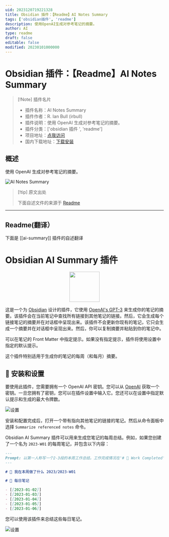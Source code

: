 ```yaml
---
uid: 2023120719221328
title: Obsidian 插件：【Readme】AI Notes Summary
tags: ['obsidian插件', 'readme']
description: 使用OpenAI生成对参考笔记的摘要。
author: AI
type: readme
draft: false
editable: false
modified: 20230101000000
---
```


# Obsidian 插件：【Readme】AI Notes Summary

> [!Note] 插件名片
> - 插件名称：AI Notes Summary
> - 插件作者：R. Ian Bull (irbull)
> - 插件说明：使用 OpenAI 生成对参考笔记的摘要。
> - 插件分类：['obsidian 插件 ', 'readme']
> - 项目地址：[点我访问](https://github.com/irbull/obsidian-ai-summary)
> - 国内下载地址：[下载安装](https://pkmer.cn/products/plugin/pluginMarket/?ai-summary)

## 概述

使用 OpenAI 生成对参考笔记的摘要。

![AI Notes Summary](https://cdn.pkmer.cn/covers/ai-summary.png!pkmer)

> [!tip] 原文出处
>
>下面自述文件的来源于 [Readme](https://ghproxy.net/https://raw.githubusercontent.com/irbull/obsidian-ai-summary/main/README.md)
>

---

## Readme(翻译）

下面是 [[ai-summary]] 插件的自述翻译

# Obsidian AI Summary 插件

<p align="center">
<img src="./ai-summary.png" width="96">
</p>

这是一个为 [Obsidian](https://obsidian.md) 设计的插件，它使用 [OpenAI's GPT-3](https://openai.com/blog/openai-api/) 来生成你的笔记的摘要。该插件会在当前笔记中查找所有链接到其他笔记的链接。然后，它会生成每个链接笔记的摘要并在对话框中呈现出来。该插件不会更新你现有的笔记，它只会生成一个摘要并在对话框中呈现出来。然后，你可以复制摘要并粘贴到你的笔记中。

可以在笔记的 Front Matter 中指定提示。如果没有指定提示，插件将使用设置中指定的默认提示。

这个插件特别适用于生成你的笔记的每周（和每月）摘要。

## 🚀 安装和设置

要使用此插件，您需要拥有一个 OpenAI API 密钥。您可以从 [OpenAI](https://beta.openai.com/) 获取一个密钥。一旦您拥有了密钥，您可以在插件设置中输入它。您还可以在设置中指定默认提示和生成的最大令牌数。

![设置](https://cdn.pkmer.cn/covers/ai-summary_2_0.png!pkmer)

安装和配置完成后，打开一个带有指向其他笔记的链接的笔记。然后从命令面板中选择 `Summarize referenced notes` 命令。

Obsidian AI Summary 插件可以用来生成您笔记的每周总结。例如，如果您创建了一个名为 `2023-W01` 的每周笔记，并包含以下内容：

```markdown
---
Prompt: 以第一人称写一个2-3段的本周工作总结。工作完成情况在'# 🚀 Work Completed'部分下方。
---

# 🚀 我在本周做了什么 2023/2023-W01

# 📅 每日笔记

- [[2023-01-02]]
- [[2023-01-03]]
- [[2023-01-04]]
- [[2023-01-05]]
- [[2023-01-06]]

```

您可以使用该插件来总结这些每日笔记。

 ![设置](https://cdn.pkmer.cn/covers/ai-summary_2_1.png!pkmer)

